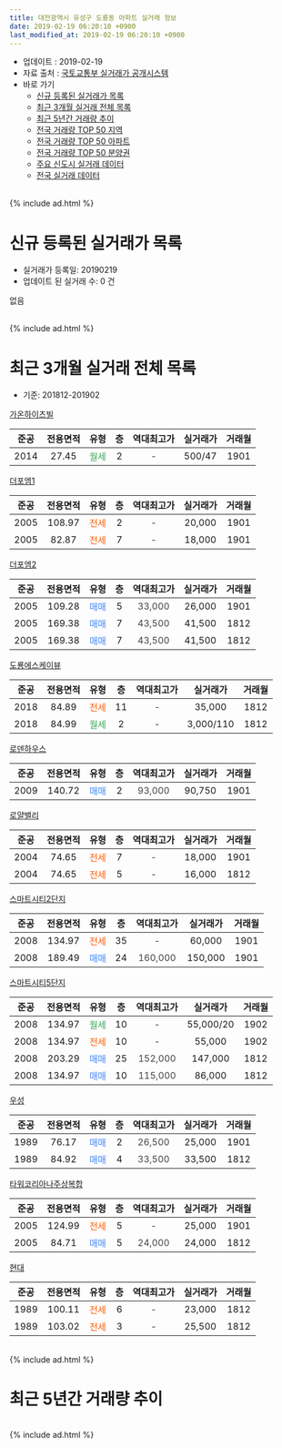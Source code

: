 ```yaml
---
title: 대전광역시 유성구 도룡동 아파트 실거래 정보
date: 2019-02-19 06:20:10 +0900
last_modified_at: 2019-02-19 06:20:10 +0900
---
```


* 업데이트 : 2019-02-19
* 자료 출처 : [국토교통부 실거래가 공개시스템](http://rt.molit.go.kr)
* 바로 가기
    * [신규 등록된 실거래가 목록](#신규-등록된-실거래가-목록)
    * [최근 3개월 실거래 전체 목록](#최근-3개월-실거래-전체-목록)
    * [최근 5년간 거래량 추이](#최근-5년간-거래량-추이)
    * [전국 거래량 TOP 50 지역](https://inasie.github.io/apt-trade-info/최근-3개월-전국에서-가장-거래가-많이-발생한-지역)
    * [전국 거래량 TOP 50 아파트](https://inasie.github.io/apt-trade-info/최근-3개월-전국에서-가장-거래가-많이-발생한-아파트)
    * [전국 거래량 TOP 50 분양권](https://inasie.github.io/apt-trade-info/최근-3개월-전국에서-가장-거래가-많이-발생한-분양권)
    * [주요 신도시 실거래 데이터](https://inasie.github.io/apt-trade-info/주요-신도시)
    * [전국 실거래 데이터](https://inasie.github.io/apt-trade-info/전국)
<br>
{% include ad.html %}
<br>

# 신규 등록된 실거래가 목록
* 실거래가 등록일: 20190219
* 업데이트 된 실거래 수: 0 건

없음

<br>
{% include ad.html %}
<br>

# 최근 3개월 실거래 전체 목록
* 기준: 201812-201902


[가온하이츠빌](https://search.naver.com/search.naver?query=%EB%8C%80%EC%A0%84%EA%B4%91%EC%97%AD%EC%8B%9C+%EC%9C%A0%EC%84%B1%EA%B5%AC+%EB%8F%84%EB%A3%A1%EB%8F%99+%EA%B0%80%EC%98%A8%ED%95%98%EC%9D%B4%EC%B8%A0%EB%B9%8C)

|준공|전용면적|유형|층|역대최고가|실거래가|거래월|
|:---:|:---:|:---:|:---:|:---:|:---:|:---:|
|2014|27.45|<span style="color:#34a853">월세</span>|2|<span style="color:#444444">-</span>|500/47|1901|

[더포엠1](https://search.naver.com/search.naver?query=%EB%8C%80%EC%A0%84%EA%B4%91%EC%97%AD%EC%8B%9C+%EC%9C%A0%EC%84%B1%EA%B5%AC+%EB%8F%84%EB%A3%A1%EB%8F%99+%EB%8D%94%ED%8F%AC%EC%97%A01)

|준공|전용면적|유형|층|역대최고가|실거래가|거래월|
|:---:|:---:|:---:|:---:|:---:|:---:|:---:|
|2005|108.97|<span style="color:#ff5a00">전세</span>|2|<span style="color:#444444">-</span>|20,000|1901|
|2005|82.87|<span style="color:#ff5a00">전세</span>|7|<span style="color:#444444">-</span>|18,000|1901|

[더포엠2](https://search.naver.com/search.naver?query=%EB%8C%80%EC%A0%84%EA%B4%91%EC%97%AD%EC%8B%9C+%EC%9C%A0%EC%84%B1%EA%B5%AC+%EB%8F%84%EB%A3%A1%EB%8F%99+%EB%8D%94%ED%8F%AC%EC%97%A02)

|준공|전용면적|유형|층|역대최고가|실거래가|거래월|
|:---:|:---:|:---:|:---:|:---:|:---:|:---:|
|2005|109.28|<span style="color:#4285f3">매매</span>|5|<span style="color:#444444">33,000</span>|26,000|1901|
|2005|169.38|<span style="color:#4285f3">매매</span>|7|<span style="color:#444444">43,500</span>|41,500|1812|
|2005|169.38|<span style="color:#4285f3">매매</span>|7|<span style="color:#444444">43,500</span>|41,500|1812|

[도룡에스케이뷰](https://search.naver.com/search.naver?query=%EB%8C%80%EC%A0%84%EA%B4%91%EC%97%AD%EC%8B%9C+%EC%9C%A0%EC%84%B1%EA%B5%AC+%EB%8F%84%EB%A3%A1%EB%8F%99+%EB%8F%84%EB%A3%A1%EC%97%90%EC%8A%A4%EC%BC%80%EC%9D%B4%EB%B7%B0)

|준공|전용면적|유형|층|역대최고가|실거래가|거래월|
|:---:|:---:|:---:|:---:|:---:|:---:|:---:|
|2018|84.89|<span style="color:#ff5a00">전세</span>|11|<span style="color:#444444">-</span>|35,000|1812|
|2018|84.99|<span style="color:#34a853">월세</span>|2|<span style="color:#444444">-</span>|3,000/110|1812|

[로덴하우스](https://search.naver.com/search.naver?query=%EB%8C%80%EC%A0%84%EA%B4%91%EC%97%AD%EC%8B%9C+%EC%9C%A0%EC%84%B1%EA%B5%AC+%EB%8F%84%EB%A3%A1%EB%8F%99+%EB%A1%9C%EB%8D%B4%ED%95%98%EC%9A%B0%EC%8A%A4)

|준공|전용면적|유형|층|역대최고가|실거래가|거래월|
|:---:|:---:|:---:|:---:|:---:|:---:|:---:|
|2009|140.72|<span style="color:#4285f3">매매</span>|2|<span style="color:#444444">93,000</span>|90,750|1901|

[로얄밸리](https://search.naver.com/search.naver?query=%EB%8C%80%EC%A0%84%EA%B4%91%EC%97%AD%EC%8B%9C+%EC%9C%A0%EC%84%B1%EA%B5%AC+%EB%8F%84%EB%A3%A1%EB%8F%99+%EB%A1%9C%EC%96%84%EB%B0%B8%EB%A6%AC)

|준공|전용면적|유형|층|역대최고가|실거래가|거래월|
|:---:|:---:|:---:|:---:|:---:|:---:|:---:|
|2004|74.65|<span style="color:#ff5a00">전세</span>|7|<span style="color:#444444">-</span>|18,000|1901|
|2004|74.65|<span style="color:#ff5a00">전세</span>|5|<span style="color:#444444">-</span>|16,000|1812|

[스마트시티2단지](https://search.naver.com/search.naver?query=%EB%8C%80%EC%A0%84%EA%B4%91%EC%97%AD%EC%8B%9C+%EC%9C%A0%EC%84%B1%EA%B5%AC+%EB%8F%84%EB%A3%A1%EB%8F%99+%EC%8A%A4%EB%A7%88%ED%8A%B8%EC%8B%9C%ED%8B%B02%EB%8B%A8%EC%A7%80)

|준공|전용면적|유형|층|역대최고가|실거래가|거래월|
|:---:|:---:|:---:|:---:|:---:|:---:|:---:|
|2008|134.97|<span style="color:#ff5a00">전세</span>|35|<span style="color:#444444">-</span>|60,000|1901|
|2008|189.49|<span style="color:#4285f3">매매</span>|24|<span style="color:#444444">160,000</span>|150,000|1901|

[스마트시티5단지](https://search.naver.com/search.naver?query=%EB%8C%80%EC%A0%84%EA%B4%91%EC%97%AD%EC%8B%9C+%EC%9C%A0%EC%84%B1%EA%B5%AC+%EB%8F%84%EB%A3%A1%EB%8F%99+%EC%8A%A4%EB%A7%88%ED%8A%B8%EC%8B%9C%ED%8B%B05%EB%8B%A8%EC%A7%80)

|준공|전용면적|유형|층|역대최고가|실거래가|거래월|
|:---:|:---:|:---:|:---:|:---:|:---:|:---:|
|2008|134.97|<span style="color:#34a853">월세</span>|10|<span style="color:#444444">-</span>|55,000/20|1902|
|2008|134.97|<span style="color:#ff5a00">전세</span>|10|<span style="color:#444444">-</span>|55,000|1902|
|2008|203.29|<span style="color:#4285f3">매매</span>|25|<span style="color:#444444">152,000</span>|147,000|1812|
|2008|134.97|<span style="color:#4285f3">매매</span>|10|<span style="color:#444444">115,000</span>|86,000|1812|

[우성](https://search.naver.com/search.naver?query=%EB%8C%80%EC%A0%84%EA%B4%91%EC%97%AD%EC%8B%9C+%EC%9C%A0%EC%84%B1%EA%B5%AC+%EB%8F%84%EB%A3%A1%EB%8F%99+%EC%9A%B0%EC%84%B1)

|준공|전용면적|유형|층|역대최고가|실거래가|거래월|
|:---:|:---:|:---:|:---:|:---:|:---:|:---:|
|1989|76.17|<span style="color:#4285f3">매매</span>|2|<span style="color:#444444">26,500</span>|25,000|1901|
|1989|84.92|<span style="color:#4285f3">매매</span>|4|<span style="color:#444444">33,500</span>|33,500|1812|

[타워코리아나주상복합](https://search.naver.com/search.naver?query=%EB%8C%80%EC%A0%84%EA%B4%91%EC%97%AD%EC%8B%9C+%EC%9C%A0%EC%84%B1%EA%B5%AC+%EB%8F%84%EB%A3%A1%EB%8F%99+%ED%83%80%EC%9B%8C%EC%BD%94%EB%A6%AC%EC%95%84%EB%82%98%EC%A3%BC%EC%83%81%EB%B3%B5%ED%95%A9)

|준공|전용면적|유형|층|역대최고가|실거래가|거래월|
|:---:|:---:|:---:|:---:|:---:|:---:|:---:|
|2005|124.99|<span style="color:#ff5a00">전세</span>|5|<span style="color:#444444">-</span>|25,000|1901|
|2005|84.71|<span style="color:#4285f3">매매</span>|5|<span style="color:#444444">24,000</span>|24,000|1812|

[현대](https://search.naver.com/search.naver?query=%EB%8C%80%EC%A0%84%EA%B4%91%EC%97%AD%EC%8B%9C+%EC%9C%A0%EC%84%B1%EA%B5%AC+%EB%8F%84%EB%A3%A1%EB%8F%99+%ED%98%84%EB%8C%80)

|준공|전용면적|유형|층|역대최고가|실거래가|거래월|
|:---:|:---:|:---:|:---:|:---:|:---:|:---:|
|1989|100.11|<span style="color:#ff5a00">전세</span>|6|<span style="color:#444444">-</span>|23,000|1812|
|1989|103.02|<span style="color:#ff5a00">전세</span>|3|<span style="color:#444444">-</span>|25,500|1812|


<br>
{% include ad.html %}
<br>

# 최근 5년간 거래량 추이


<div style="width:100%;">
    <canvas id="deal_progress" height="200"></canvas>
</div>

<script>
new Chart(document.getElementById("deal_progress"), {
    type: 'line',
    data: {
        labels: ['201402','201403','201404','201405','201406','201407','201408','201409','201410','201411','201412','201501','201502','201503','201504','201505','201506','201507','201508','201509','201510','201511','201512','201601','201602','201603','201604','201605','201606','201607','201608','201609','201610','201611','201612','201701','201702','201703','201704','201705','201706','201707','201708','201709','201710','201711','201712','201801','201802','201803','201804','201805','201806','201807','201808','201809','201810','201811','201812','201901','201902'],
        datasets: [{
            label: '매매',
            pointRadius: 1,
            data: [7, 3, 9, 6, 7, 7, 7, 12, 4, 4, 9, 15, 6, 4, 7, 8, 10, 7, 6, 9, 13, 13, 12, 8, 6, 5, 10, 7, 12, 6, 1, 7, 8, 8, 7, 5, 8, 6, 1, 5, 4, 9, 4, 9, 10, 8, 5, 5, 8, 7, 4, 13, 4, 5, 14, 22, 13, 5, 6, 4, 0],
            borderColor: "rgba(255, 201, 14, 1)",
            backgroundColor: "rgba(255, 201, 14, 0.5)",
            fill: false,
            lineTension: 0
        },{
            label: '전월세',
            pointRadius: 1,
            data: [8, 6, 4, 6, 4, 5, 2, 7, 4, 3, 9, 13, 8, 8, 4, 4, 3, 2, 5, 1, 6, 4, 4, 5, 8, 1, 6, 1, 4, 4, 3, 3, 5, 6, 6, 5, 8, 6, 2, 2, 7, 4, 5, 7, 7, 6, 4, 7, 6, 4, 2, 2, 6, 6, 5, 3, 10, 0, 5, 6, 2],
            borderColor: "rgba(0, 141, 185, 1)",
            backgroundColor: "rgba(0, 141, 185, 0.5)",
            fill: false,
            lineTension: 0
        }
        ]
    },
    options: {
        responsive: true,
        title: {
            display: false
        },
        tooltips: {
            mode: 'index',
            intersect: false
        },
        hover: {
            mode: 'nearest',
            intersect: true
        },
        scales: {
            xAxes: [{
                display: true,
                scaleLabel: {
                    display: true,
                    labelString: '년/월'
                }
            }],
            yAxes: [{
                display: true,
                ticks: {
                    suggestedMin: 0,
                },
                scaleLabel: {
                    display: true,
                    labelString: '실거래 수'
                }
            }]
        }
    }
});

</script>


<br>
{% include ad.html %}
<br>

